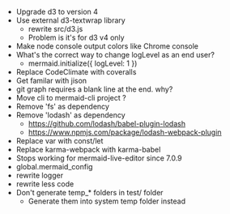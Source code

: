 - Upgrade d3 to version 4
- Use external d3-textwrap library
    - rewrite src/d3.js
    - Problem is it's for d3 v4 only
- Make node console output colors like Chrome console
- What's the correct way to change logLevel as an end user?
    - mermaid.initialize({ logLevel: 1 })
- Replace CodeClimate with coveralls
- Get familar with jison
- git graph requires a blank line at the end. why?
- Move cli to mermaid-cli project ?
- Remove 'fs' as dependency
- Remove 'lodash' as dependency
    - https://github.com/lodash/babel-plugin-lodash
    - https://www.npmjs.com/package/lodash-webpack-plugin
- Replace var with const/let
- Replace karma-webpack with karma-babel
- Stops working for mermaid-live-editor since 7.0.9
- global.mermaid_config
- rewrite logger
- rewrite less code
- Don't generate temp_* folders in test/ folder
    - Generate them into system temp folder instead
